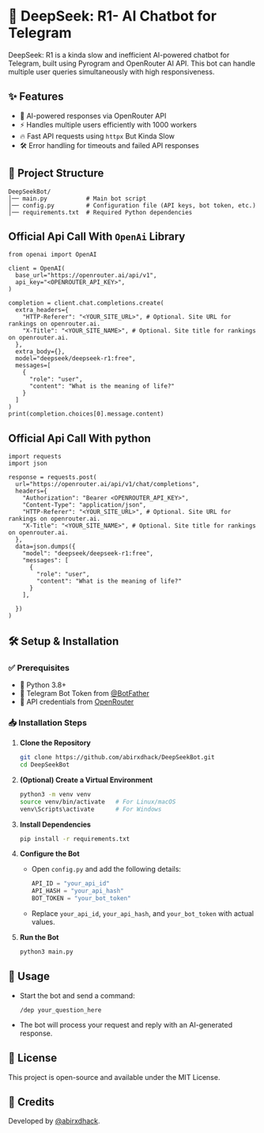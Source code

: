 
# 🤖 DeepSeek: R1- AI Chatbot for Telegram  

DeepSeek: R1 is a kinda slow and inefficient AI-powered chatbot for Telegram, built using Pyrogram and OpenRouter AI API. This bot can handle multiple user queries simultaneously with high responsiveness.  

## ✨ Features  
- 🚀 AI-powered responses via OpenRouter API  
- ⚡ Handles multiple users efficiently with 1000 workers  
- 🔥 Fast API requests using `httpx`  But Kinda Slow
- 🛠️ Error handling for timeouts and failed API responses  

## 📂 Project Structure  
```
DeepSeekBot/
│── main.py           # Main bot script
│── config.py         # Configuration file (API keys, bot token, etc.)
│── requirements.txt  # Required Python dependencies
```

## Official Api Call With `OpenAi` Library
```
from openai import OpenAI

client = OpenAI(
  base_url="https://openrouter.ai/api/v1",
  api_key="<OPENROUTER_API_KEY>",
)

completion = client.chat.completions.create(
  extra_headers={
    "HTTP-Referer": "<YOUR_SITE_URL>", # Optional. Site URL for rankings on openrouter.ai.
    "X-Title": "<YOUR_SITE_NAME>", # Optional. Site title for rankings on openrouter.ai.
  },
  extra_body={},
  model="deepseek/deepseek-r1:free",
  messages=[
    {
      "role": "user",
      "content": "What is the meaning of life?"
    }
  ]
)
print(completion.choices[0].message.content)
```
## Official Api Call With python
```
import requests
import json

response = requests.post(
  url="https://openrouter.ai/api/v1/chat/completions",
  headers={
    "Authorization": "Bearer <OPENROUTER_API_KEY>",
    "Content-Type": "application/json",
    "HTTP-Referer": "<YOUR_SITE_URL>", # Optional. Site URL for rankings on openrouter.ai.
    "X-Title": "<YOUR_SITE_NAME>", # Optional. Site title for rankings on openrouter.ai.
  },
  data=json.dumps({
    "model": "deepseek/deepseek-r1:free",
    "messages": [
      {
        "role": "user",
        "content": "What is the meaning of life?"
      }
    ],
    
  })
)
```

## 🛠️ Setup & Installation  

### ✅ Prerequisites  
- 🐍 Python 3.8+  
- 🤖 Telegram Bot Token from [@BotFather](https://t.me/BotFather)  
- 🔑 API credentials from [OpenRouter](https://openrouter.ai/)  

### 📥 Installation Steps  

1. **Clone the Repository**  
   ```sh
   git clone https://github.com/abirxdhack/DeepSeekBot.git
   cd DeepSeekBot
   ```

2. **(Optional) Create a Virtual Environment**  
   ```sh
   python3 -m venv venv
   source venv/bin/activate   # For Linux/macOS
   venv\Scripts\activate      # For Windows
   ```

3. **Install Dependencies**  
   ```sh
   pip install -r requirements.txt
   ```

4. **Configure the Bot**  
   - Open `config.py` and add the following details:  
     ```python
     API_ID = "your_api_id"
     API_HASH = "your_api_hash"
     BOT_TOKEN = "your_bot_token"
     ```
   - Replace `your_api_id`, `your_api_hash`, and `your_bot_token` with actual values.  

5. **Run the Bot**  
   ```sh
   python3 main.py
   ```

## 📝 Usage  
- Start the bot and send a command:  
  ```
  /dep your_question_here
  ```
- The bot will process your request and reply with an AI-generated response.  

## 📜 License  
This project is open-source and available under the MIT License.  

## 👤 Credits  
Developed by [@abirxdhack](https://github.com/abirxdhack).  

